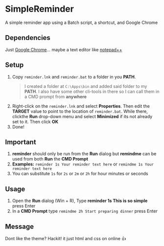 # SimpleReminder
A simple reminder app using a Batch script, a shortcut, and Google Chrome


## Dependencies
Just [Google Chrome](https://www.google.com/chrome/)... maybe a text editor like [notepad++](https://notepad-plus-plus.org/)


## Setup
1. Copy ```reminder.lnk``` and ```reminder.bat``` to a folder in you **PATH**.
   >I created a folder at ```C:\Apps\bin``` and added said folder to my **PATH**. I also have some other cli-tools in there so I can call them in a CMD prompt from **anywhere**
2. Right-click on the ```reminder.lnk``` and select **Properties**. Then edit the **TARGET** value to point to the location of ```reminder.bat```. While there, clickthe **Run** drop-down menu and select **Minimized** if its not already set to it. Then click **OK**
3. Done!

## Important
1. **reminder** should only be run from the **Run** dialog but **remindme** can be used from both **Run** the **CMD Prompt**
2. **Examples:** ```reminder 1s Your reminder text here``` or ```remindme 1s Your reminder text here```
3. You can substitute ```1s``` for ```2s``` or ```2m``` or ```2h``` for hour minutes or seconds

## Usage
1. Open the **Run** dialog (Win + R), Type **reminder 1s This is so simple** press Enter
2. In a **CMD Prompt** type ```remindme 2h Start preparing dinner``` press Enter

## Message
Dont like the theme? Hackit! it just html and css on online 👍